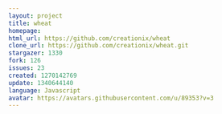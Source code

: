 ```yaml
---
layout: project
title: wheat
homepage: 
html_url: https://github.com/creationix/wheat
clone_url: https://github.com/creationix/wheat.git
stargazer: 1330
fork: 126
issues: 23
created: 1270142769
update: 1340644140
language: Javascript
avatar: https://avatars.githubusercontent.com/u/89353?v=3
---
```

